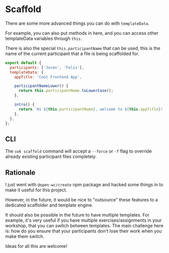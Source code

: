# Scaffold

There are some more advanced things you can do with `templateData`.

For example, you can also put methods in here, and you can access other templateData variables through `this`.

There is also the special `this.participantName` that can be used, this is the name of the current participant that a file is being scaffolded for.

```js
export default {
  participants: ['Joren', 'Felix'],
  templateData: {
    appTitle: 'Cool Frontend App',

    participantNameLower() {
      return this.participantName.toLowerCase();
    },

    intro() {
      return `Hi ${this.participantName}, welcome to ${this.appTitle}!`;
    },
  },
};
```

## CLI

The `cwk scaffold` command will accept a `--force` or `-f` flag to override already existing participant files completely.

## Rationale

I just went with `@open-wc/create` npm package and hacked some things in to make it useful for this project.

However, in the future, it would be nice to "outsource" these features to a dedicated scaffolder and template engine.

It should also be possible in the future to have multiple templates. For example, it's very useful if you have multiple exercises/assignments in your workshop, that you can switch between templates. The main challenge here is: how do you ensure that your participants don't lose their work when you make them switch.

Ideas for all this are welcome!
